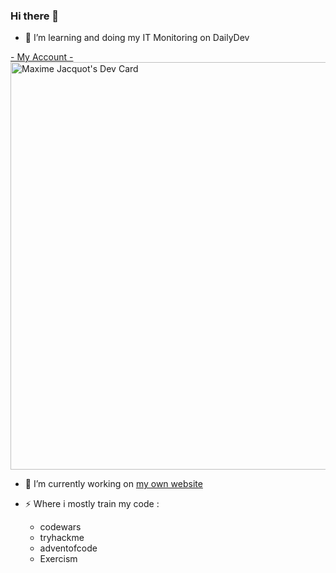 ### Hi there 👋

- 🌱 I’m learning and doing my IT Monitoring on DailyDev
<div id="DevCard">
  <a href="https://app.daily.dev/majak">- My Account -</a>
  </br>
  <a href="https://app.daily.dev/majak"><img src="https://api.daily.dev/devcards/v2/MroJmp2AVkHm4GFgLOGhT.png?type=wide&r=36x" width="652" alt="Maxime Jacquot's Dev Card"/></a>
</div>

- 🔭 I’m currently working on
<a href="https://majaktwitch.000webhostapp.com/"> my own website </a>

- ⚡ Where i mostly train my code :
    - codewars
    - tryhackme
    - adventofcode
    - Exercism
<!--
**Majak0/Majak0** is a ✨ _special_ ✨ repository because its `README.md` (this file) appears on your GitHub profile.

Here are some ideas to get you started:
- 👯 I’m looking to collaborate on ...
- 🤔 I’m looking for help with ...
- 💬 Ask me about ...
- 📫 How to reach me: ...
- 😄 Pronouns: ...
-->
